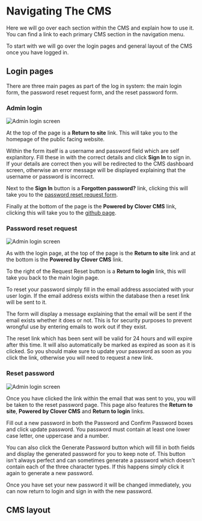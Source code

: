# Navigating The CMS

Here we will go over each section within the CMS and explain how to use it. You can find a link to each primary CMS section in the navigation menu. 

To start with we will go over the login pages and general layout of the CMS once you have logged in.

## Login pages

There are three main pages as part of the log in system: the main login form, the password reset request form, and the reset password form.

### Admin login

![Admin login screen](_images/_navigating-the-cms/admin-login.png)

At the top of the page is a **Return to site** link. This will take you to the homepage of the public facing website. 

Within the form itself is a username and password field which are self explanitory. Fill these in with the correct details and click **Sign In** to sign in. If your details are correct then you will be redirected to the CMS dashboard screen, otherwise an error message will be displayed explaining that the username or password is incorrect.

Next to the **Sign In** button is a **Forgotten password?** link, clicking this will take you to the [password reset request form](#password-reset-request).

Finally at the bottom of the page is the **Powered by Clover CMS** link, clicking this will take you to the [github page](https://github.com/Edward144/Clover-CMS). 

### Password reset request

![Admin login screen](_images/_navigating-the-cms/reset-request.png)

As with the login page, at the top of the page is the **Return to site** link and at the bottom is the **Powered by Clover CMS** link.

To the right of the Request Reset button is a **Return to login** link, this will take you back to the main login page.

To reset your password simply fill in the email address associated with your user login. If the email address exists within the database then a reset link will be sent to it. 

The form will display a message explaining that the email will be sent if the email exists whether it does or not. This is for security purposes to prevent wrongful use by entering emails to work out if they exist. 

The reset link which has been sent will be valid for 24 hours and will expire after this time. It will also automatically be marked as expired as soon as it is clicked. So you should make sure to update your password as soon as you click the link, otherwise you will need to request a new link.

### Reset password

![Admin login screen](_images/_navigating-the-cms/reset-password.png)

Once you have clicked the link within the email that was sent to you, you will be taken to the reset password page. This page also features the **Return to site**, **Powered by Clover CMS** and **Return to login** links.

Fill out a new password in both the Password and Confirm Password boxes and click update password. You password must contain at least one lower case letter, one uppercase and a number. 

You can also click the Generate Password button which will fill in both fields and display the generated password for you to keep note of. This button isn't always perfect and can sometimes generate a password which doesn't contain each of the three character types. If this happens simply click it again to generate a new password. 

Once you have set your new password it will be changed immediately, you can now return to login and sign in with the new password.

## CMS layout